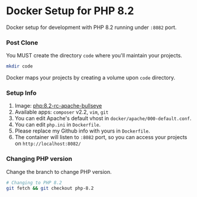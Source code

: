 # Docker Setup for PHP 8.2
Docker setup for development with PHP 8.2 running under `:8082` port.

### Post Clone
You MUST create the directory `code` where you'll maintain your projects.
```bash
mkdir code
```
Docker maps your projects by creating a volume upon `code` directory.

### Setup Info
1. Image: [php:8.2-rc-apache-bullseye](https://hub.docker.com/layers/library/php/8.2-rc-apache-bullseye/images/sha256-cf436a6f11324235aba7f51f95be81a43cd9ca859423a4cae78e09bbd908d7b8?context=explore)
2. Available apps: `composer` v2.2, `vim`, `git`
3. You can edit Apache's default vhost in `docker/apache/000-default.conf`.
4. You can edit `php.ini` in `Dockerfile`.
5. Please replace my Github info with yours in `Dockerfile`.
6. The container will listen to `:8082` port, so you can access your projects on `http://localhost:8082/`

### Changing PHP version
Change the branch to change PHP version.
```bash
# Changing to PHP 8.2
git fetch && git checkout php-8.2
```